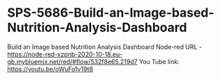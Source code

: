 # SPS-5686-Build-an-Image-based-Nutrition-Analysis-Dashboard
Build an Image based Nutrition Analysis Dashboard
Node-red URL - https://node-red-xzpnb-2020-10-18.eu-gb.mybluemix.net/red/#flow/532f8e65.219d7
You Tube link: https://youtu.be/oWuFo1v19t8
